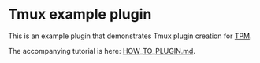 # Tmux example plugin

This is an example plugin that demonstrates Tmux plugin creation for
[TPM](https://github.com/tmux-plugins/bruno-/tpm).

The accompanying tutorial is here:
[HOW_TO_PLUGIN.md](https://github.com/tmux-plugins/tpm/blob/master/HOW_TO_PLUGIN.md).
